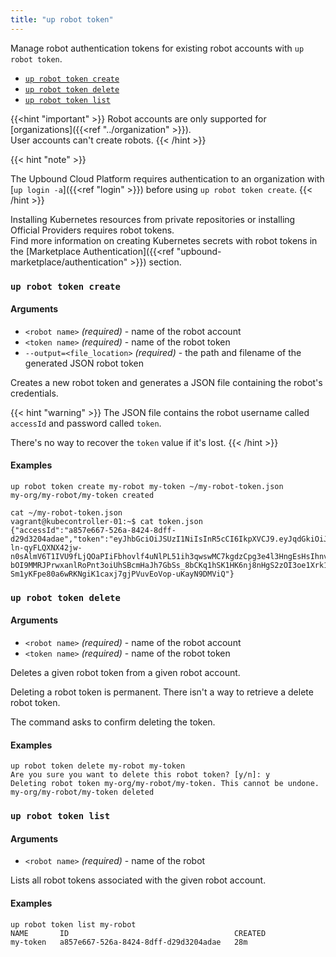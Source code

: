 ```yaml
---
title: "up robot token"
---
```

Manage robot authentication tokens for existing robot accounts with `up robot token`.

- [`up robot token create`](#up-robot-token-create)
- [`up robot token delete`](#up-robot-token-delete)
- [`up robot token list`](#up-robot-token-list)

{{<hint "important" >}}
Robot accounts are only supported for [organizations]({{<ref "../organization" >}}).  
User accounts can't create robots.
{{< /hint >}}

<!-- vale gitlab.SubstitutionWarning = NO-->
<!-- don't flag an error on shortcode information argument -->
{{< hint "note" >}}
<!-- vale gitlab.SubstitutionWarning = YES-->
The Upbound Cloud Platform requires authentication to an organization with [`up login -a`]({{<ref "login" >}}) before using `up robot token create`.
{{< /hint >}}

Installing Kubernetes resources from private repositories or installing Official Providers requires robot tokens.  
Find more information on creating Kubernetes secrets with robot tokens in the [Marketplace Authentication]({{<ref "upbound-marketplace/authentication" >}}) section.

### `up robot token create`


#### Arguments
* `<robot name>` _(required)_ - name of the robot account
* `<token name>` _(required)_ - name of the robot token
* `--output=<file_location>` _(required)_ - the path and filename of the generated JSON robot token

Creates a new robot token and generates a JSON file containing the robot's credentials.

{{< hint "warning" >}}
The JSON file contains the robot username called `accessId` and password called `token`.

There's no way to recover the `token` value if it's lost. 
{{< /hint >}}


#### Examples
```shell
up robot token create my-robot my-token ~/my-robot-token.json
my-org/my-robot/my-token created
```

```shell
cat ~/my-robot-token.json
vagrant@kubecontroller-01:~$ cat token.json
{"accessId":"a857e667-526a-8424-8dff-d29d3204adae","token":"eyJhbGciOiJSUzI1NiIsInR5cCI6IkpXVCJ9.eyJqdGkiOiJhODU3ZTY2Ny01MjZhLTQwNDItOGRlMy1kMjlkMzIwNGFkYWUiLCJzdWIiOiJyb2JvdHwzZjc2ZWVjNS1iN2UwLTRmNmUtYWVlYy04YWRiZWMyYzQ0YTYifQ.F00nFGsINl3wrRvI6YQd4AlwevdiZZZeiJFZXi7QxZ3pYEhDjeL0pLw-ln-qyFLQXNX42jw-n0sAlmV6T1IVU9fLjQOaPIiFbhovlf4uNlPL51ih3qwswMC7kgdzCpg3e4l3HngEsHsIhnv_5ipliJXx7Pk7eRfybDQyGM7nodbd5Zk-bOI9MMRJPrwxanlRoPnt3oiUhSBcmHaJh7GbSs_8bCKq1hSK1HK6nj8nHgS2zOI3oe1Xrk1SKnNw2wC_MpPDxpoW9xitMapjzhKdzdl5T3peIrsEW9z2i-Sm1yKFpe80a6wRKNgiK1caxj7gjPVuvEoVop-uKayN9DMViQ"}
```

### `up robot token delete`


#### Arguments
* `<robot name>` _(required)_ - name of the robot account
* `<token name>` _(required)_ - name of the robot token
  
Deletes a given robot token from a given robot account.

Deleting a robot token is permanent. There isn't a way to retrieve a delete robot token.

The command asks to confirm deleting the token.


#### Examples
```shell
up robot token delete my-robot my-token
Are you sure you want to delete this robot token? [y/n]: y
Deleting robot token my-org/my-robot/my-token. This cannot be undone.
my-org/my-robot/my-token deleted
```

### `up robot token list`


#### Arguments
* `<robot name>` _(required)_ - name of the robot

Lists all robot tokens associated with the given robot account.
  

#### Examples
```shell
up robot token list my-robot
NAME       ID                                     CREATED
my-token   a857e667-526a-8424-8dff-d29d3204adae   28m
```